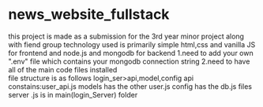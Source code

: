 # news_website_fullstack
this project is made as a submission for the 3rd year minor project along with fiend group
technology used is primarily simple html,css and vanilla JS for frontend and node.js and mongodb for backend
1.need to add your own ".env" file which contains your mongodb connection string 
2.need to have all of the main code files installed  
file structure is as follows login_ser>api,model,config
api constains:user_api.js
models has the other user.js
config has the db.js files
server .js is in main(login_Server) folder
